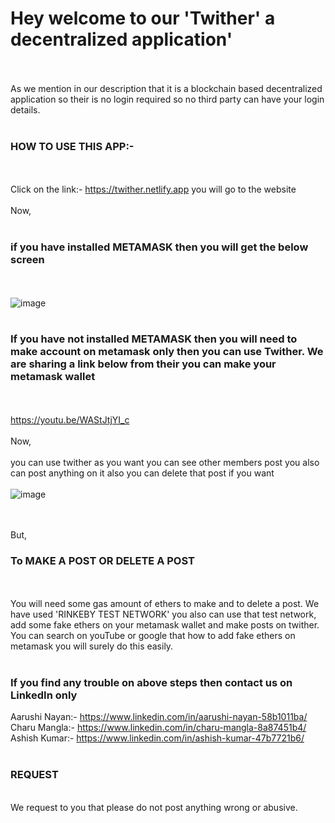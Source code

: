 **<h1>Hey welcome to our 'Twither' a decentralized application'</h1>**
<br /><br />
As we mention in our description that it is a blockchain based decentralized application so their is no login required so no third party can have your login details.
<br /><br />
**<h3>HOW TO USE THIS APP:- </h3>**
<br /><br />
Click on the link:- https://twither.netlify.app you will go to the website
<br /><br />
Now,
<br /><br />
**<h3>if you have installed METAMASK then you will get the below screen</h3>**
<br /><br />
![image](https://user-images.githubusercontent.com/69347014/188481290-b2846056-a214-49b9-b59f-4de6597383b5.png)
<br /><br />
**<h3>If you have not installed METAMASK then you will need to make account on metamask only then you can use Twither. We are sharing a link below from their you can make your metamask wallet</h3>**
<br /><br />
https://youtu.be/WAStJtjYI_c
<br /><br />
Now, 
<br /><br />
you can use twither as you want you can see other members post you also can post anything on it also you can delete that post if you want
<br /><br />
![image](https://user-images.githubusercontent.com/69347014/188486454-e3ec9dad-c9fa-4459-a6a6-152058aff41d.png)

<br /><br />
But,
<br />
**<h3>To MAKE A POST OR DELETE A POST</h3>**
<br /><br />
You will need some gas amount of ethers to make and to delete a post. We have used 'RINKEBY TEST NETWORK' you also can use that test network, add some fake ethers on your metamask wallet and make posts on twither. You can search on youTube or google that how to add fake ethers on metamask you will surely do this easily.
<br /><br />
**<h3>If you find any trouble on above steps then contact us on LinkedIn only</h3>**
Aarushi Nayan:- https://www.linkedin.com/in/aarushi-nayan-58b1011ba/
<br />
Charu Mangla:- https://www.linkedin.com/in/charu-mangla-8a87451b4/
<br />
Ashish Kumar:- https://www.linkedin.com/in/ashish-kumar-47b7721b6/
<br /><br />
**<h3>REQUEST</h3>**
<br />
We request to you that please do not post anything wrong or abusive.
